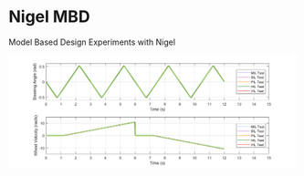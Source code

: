 # Nigel MBD
Model Based Design Experiments with Nigel

![Nigel MBD](https://github.com/AutoDRIVE-Ecosystem/Nigel-MBD/blob/main/Results/XIL_Testing.png)
